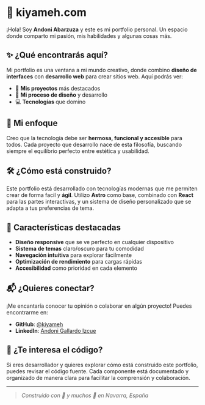 # 🦊 kiyameh.com

¡Hola! Soy **Andoni Abarzuza** y este es mi portfolio personal. Un espacio donde comparto mi pasión, mis habilidades y algunas cosas más.

## ✨ ¿Qué encontrarás aquí?

Mi portfolio es una ventana a mi mundo creativo, donde combino **diseño de interfaces** con **desarrollo web** para crear sitios web. Aquí podrás ver:

- 🚀 **Mis proyectos** más destacados
- 🎨 **Mi proceso de diseño** y desarrollo
- 💻 **Tecnologías** que domino

## 🎯 Mi enfoque

Creo que la tecnología debe ser **hermosa, funcional y accesible** para todos. Cada proyecto que desarrollo nace de esta filosofía, buscando siempre el equilibrio perfecto entre estética y usabilidad.

## 🛠️ ¿Cómo está construido?

Este portfolio está desarrollado con tecnologías modernas que me permiten crear de forma facil y **ágil**. Utilizo **Astro** como base, combinado con **React** para las partes interactivas, y un sistema de diseño personalizado que se adapta a tus preferencias de tema.

## 🌟 Características destacadas

- **Diseño responsive** que se ve perfecto en cualquier dispositivo
- **Sistema de temas** claro/oscuro para tu comodidad
- **Navegación intuitiva** para explorar fácilmente
- **Optimización de rendimiento** para cargas rápidas
- **Accesibilidad** como prioridad en cada elemento

## 📬 ¿Quieres conectar?

¡Me encantaría conocer tu opinión o colaborar en algún proyecto! Puedes encontrarme en:

- **GitHub**: [@kiyameh](https://github.com/kiyameh)
- **LinkedIn**: [Andoni Gallardo Izcue](https://www.linkedin.com/in/andoni-gallardo-izcue/)

## 🚀 ¿Te interesa el código?

Si eres desarrollador y quieres explorar cómo está construido este portfolio, puedes revisar el código fuente. Cada componente está documentado y organizado de manera clara para facilitar la comprensión y colaboración.

---

> _Construido con 💜 y muchos 🥑 en Navarra, España_

